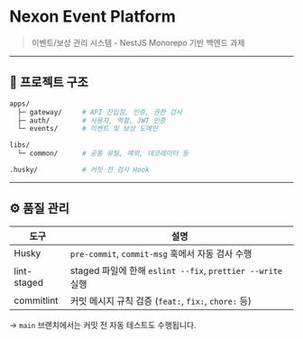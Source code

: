# Nexon Event Platform

> 이벤트/보상 관리 시스템 - NestJS Monorepo 기반 백엔드 과제

---

## 🧱 프로젝트 구조

```bash
apps/
  ├─ gateway/     # API 진입점, 인증, 권한 검사
  ├─ auth/        # 사용자, 역할, JWT 인증
  └─ events/      # 이벤트 및 보상 도메인

libs/
  └─ common/      # 공통 유틸, 예외, 데코레이터 등

.husky/           # 커밋 전 검사 Hook
```

--- 

## ⚙️ 품질 관리

| 도구         | 설명                                                              |
|--------------|-------------------------------------------------------------------|
| Husky        | `pre-commit`, `commit-msg` 훅에서 자동 검사 수행                  |
| lint-staged  | staged 파일에 한해 `eslint --fix`, `prettier --write` 실행        |
| commitlint   | 커밋 메시지 규칙 검증 (`feat:`, `fix:`, `chore:` 등)              |

→ `main` 브랜치에서는 커밋 전 자동 테스트도 수행됩니다.